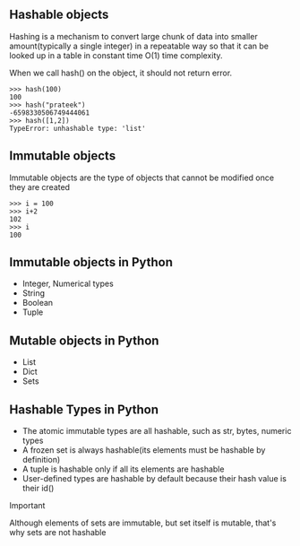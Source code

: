 ## Hashable objects

Hashing is a mechanism to convert large chunk of data into smaller amount(typically a single integer) in a repeatable way so that it can be looked up in a table in constant time O(1) time complexity.

When we call hash() on the object, it should not return error.

```
>>> hash(100)
100
>>> hash("prateek")
-6598330506749444061
>>> hash([1,2])
TypeError: unhashable type: 'list'
```

## Immutable objects

Immutable objects are the type of objects that cannot be modified once they are created

```
>>> i = 100
>>> i+2
102
>>> i
100
```

## Immutable objects in Python
- Integer, Numerical types
- String
- Boolean
- Tuple

## Mutable objects in Python
- List
- Dict
- Sets

## Hashable Types in Python
- The atomic immutable types are all hashable, such as str, bytes, numeric types
- A frozen set is always hashable(its elements must be hashable by definition)
- A tuple is hashable only if all its elements are hashable
- User-defined types are hashable by default because their hash value is their id()

> [!Important]
> Although elements of sets are immutable, but set itself is mutable, that's why sets are not hashable
